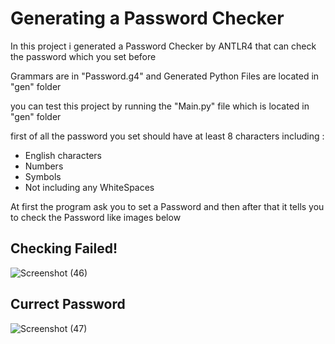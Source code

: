 
# Generating a Password Checker
In this project i generated a Password Checker by ANTLR4 that can check the password which you set before

Grammars are in "Password.g4" and Generated Python Files are located in "gen" folder

you can test this project by running the "Main.py" file which is located in "gen" folder

first of all the password you set should have at least 8 characters including :
  - English characters
  - Numbers
  - Symbols
  - Not including any WhiteSpaces


At first the program ask you to set a Password and then after that it tells you to check the Password like images below

## Checking Failed!
![Screenshot (46)](https://github.com/AMIR-M-A-2002/HomeWork_Compiler/assets/96167372/4043cf05-770c-4bda-bc8a-877641da78ea)


## Currect Password
![Screenshot (47)](https://github.com/AMIR-M-A-2002/HomeWork_Compiler/assets/96167372/8b9a34b3-b783-412b-99a2-feae18110db1)



